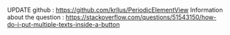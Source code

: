 UPDATE github : https://github.com/krllus/PeriodicElementView
Information about the question : https://stackoverflow.com/questions/51543150/how-do-i-put-multiple-texts-inside-a-button
